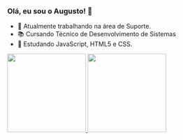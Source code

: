 ### Olá, eu sou o Augusto! 👋

- 🔭 Atualmente trabalhando na área de Suporte.
- 📚 Cursando Técnico de Desenvolvimento de Sistemas
- 🌱 Estudando JavaScript, HTML5 e CSS.

<div>
  <a href="https://github.com/rafaballerini">
  <img height="180em" src="https://github-readme-stats.vercel.app/api?username=medeiros-augusto&show_icons=true&theme=dracula&include_all_commits=true&count_private=true"/>
  <img height="180em" src="https://github-readme-stats.vercel.app/api/top-langs/?username=medeiros-augusto&layout=compact&langs_count=16&theme=dracula"/>
</div>
